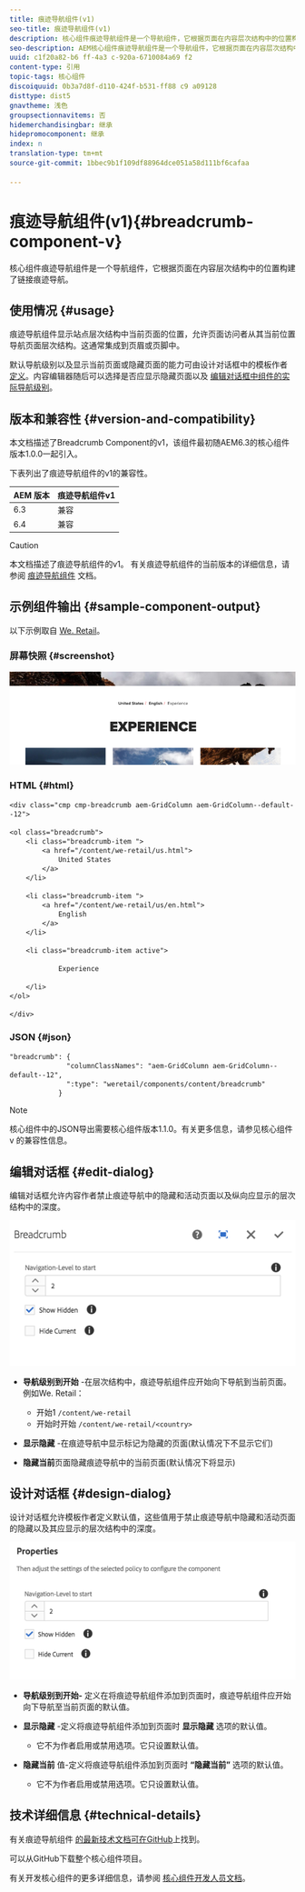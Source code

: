 ```yaml
---
title: 痕迹导航组件(v1)
seo-title: 痕迹导航组件(v1)
description: 核心组件痕迹导航组件是一个导航组件，它根据页面在内容层次结构中的位置构建了链接痕迹导航。
seo-description: AEM核心组件痕迹导航组件是一个导航组件，它根据页面在内容层次结构中的位置构建了链接痕迹导航。
uuid: c1f20a82-b6 ff-4a3 c-920a-6710084a69 f2
content-type: 引用
topic-tags: 核心组件
discoiquuid: 0b3a7d8f-d110-424f-b531-ff88 c9 a09128
disttype: dist5
gnavtheme: 浅色
groupsectionnavitems: 否
hidemerchandisingbar: 继承
hidepromocomponent: 继承
index: n
translation-type: tm+mt
source-git-commit: 1bbec9b1f109df88964dce051a58d111bf6cafaa

---
```



# 痕迹导航组件(v1){#breadcrumb-component-v}

核心组件痕迹导航组件是一个导航组件，它根据页面在内容层次结构中的位置构建了链接痕迹导航。

## 使用情况 {#usage}

痕迹导航组件显示站点层次结构中当前页面的位置，允许页面访问者从其当前位置导航页面层次结构。这通常集成到页眉或页脚中。

默认导航级别以及显示当前页面或隐藏页面的能力可由设计对话框中的模板作者 [定义](breadcrumb-v1.md#main-pars_title_1995166862)。内容编辑器随后可以选择是否应显示隐藏页面以及 [编辑对话框中组件的实际导航级别](breadcrumb-v1.md#main-pars_title)。

## 版本和兼容性 {#version-and-compatibility}

本文档描述了Breadcrumb Component的v1，该组件最初随AEM6.3的核心组件版本1.0.0一起引入。

下表列出了痕迹导航组件的v1的兼容性。

| AEM 版本 | 痕迹导航组件v1 |
|--- |--- |
| 6.3 | 兼容 |
| 6.4 | 兼容 |

>[!CAUTION]
>
>本文档描述了痕迹导航组件的v1。
>有关痕迹导航组件的当前版本的详细信息，请参阅 [痕迹导航组件](breadcrumb.md) 文档。

## 示例组件输出 {#sample-component-output}

以下示例取自 [We. Retail](https://helpx.adobe.com/experience-manager/6-4/sites/developing/using/we-retail.html)。

### 屏幕快照 {#screenshot}

![](assets/chlimage_1-33.png)

### HTML {#html}

```
<div class="cmp cmp-breadcrumb aem-GridColumn aem-GridColumn--default--12">

<ol class="breadcrumb">
    <li class="breadcrumb-item ">
        <a href="/content/we-retail/us.html">
            United States
        </a>
    </li>

    <li class="breadcrumb-item ">
        <a href="/content/we-retail/us/en.html">
            English
        </a>
    </li>

    <li class="breadcrumb-item active">
        
            Experience
        
    </li>
</ol>
 
</div>
```

### JSON {#json}

```
"breadcrumb": {
              "columnClassNames": "aem-GridColumn aem-GridColumn--default--12",
              ":type": "weretail/components/content/breadcrumb"
            }
```

>[!NOTE]
>
>核心组件中的JSON导出需要核心组件版本1.1.0。有关更多信息，请参见核心组件v [](versions.md#main-pars_title_236368006) 的兼容性信息。

## 编辑对话框 {#edit-dialog}

编辑对话框允许内容作者禁止痕迹导航中的隐藏和活动页面以及纵向应显示的层次结构中的深度。

![](assets/chlimage_1-34.png)

* **导航级别到开始** -在层次结构中，痕迹导航组件应开始向下导航到当前页面。例如We. Retail：

   * 开始1 `/content/we-retail`
   * 开始时开始 `/content/we-retail/<country>`

* **显示隐藏** -在痕迹导航中显示标记为隐藏的页面(默认情况下不显示它们)
* **隐藏当前**页面隐藏痕迹导航中的当前页面(默认情况下将显示)

## 设计对话框 {#design-dialog}

设计对话框允许模板作者定义默认值，这些值用于禁止痕迹导航中隐藏和活动页面的隐藏以及其应显示的层次结构中的深度。

![](assets/chlimage_1-35.png)

* **导航级别到开始-** 定义在将痕迹导航组件添加到页面时，痕迹导航组件应开始向下导航至当前页面的默认值。
* **显示隐藏** -定义将痕迹导航组件添加到页面时 **显示隐藏** 选项的默认值。

   * 它不为作者启用或禁用选项。它只设置默认值。

* **隐藏当前** 值-定义将痕迹导航组件添加到页面时 **“隐藏当前”** 选项的默认值。

   * 它不为作者启用或禁用选项。它只设置默认值。

## 技术详细信息 {#technical-details}

有关痕迹导航组件 [的最新技术文档可在GitHub](https://github.com/adobe/aem-core-wcm-components/tree/master/content/src/content/jcr_root/apps/core/wcm/components/breadcrumb/v1/breadcrumb)上找到。

可以从GitHub下载整个核心组件项目。

有关开发核心组件的更多详细信息，请参阅 [核心组件开发人员文档](developing.md)。
